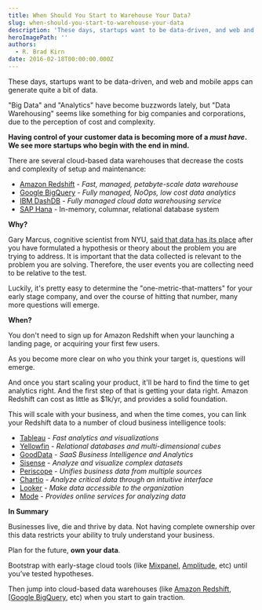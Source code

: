 ```yaml
---
title: When Should You Start to Warehouse Your Data?
slug: when-should-you-start-to-warehouse-your-data
description: 'These days, startups want to be data-driven, and web and mobile apps can generate quite a bit of data.'
heroImagePath: ''
authors:
  - R. Brad Kirn
date: 2016-02-18T00:00:00.000Z
---
```


These days, startups want to be data-driven, and web and mobile apps can generate quite a bit of data.  
  
"Big Data" and "Analytics" have become buzzwords lately, but "Data Warehousing" seems like something for big companies and corporations, due to the perception of cost and complexity.  
  
**Having control of your customer data is becoming more of a _must have_. We see more startups who begin with the end in mind.**   
  
There are several cloud-based data warehouses that decrease the costs and complexity of setup and maintenance:

- [Amazon Redshift](https://aws.amazon.com/redshift/)&nbsp;- _Fast, managed, petabyte-scale data warehouse_
- [Google BigQuery](https://cloud.google.com/bigquery/what-is-bigquery)&nbsp;- _Fully managed, NoOps, low cost data analytics_
- [IBM DashDB](https://www-01.ibm.com/software/data/dashdb/) - _Fully managed cloud data warehousing service_
- [SAP Hana](https://hana.sap.com/abouthana.html) - In-memory, columnar, relational database system

**Why?**

Gary Marcus, cognitive scientist from NYU, [said that data has its place](http://blogs.sas.com/content/sascom/2015/04/07/good-habits-for-big-data/) after you have formulated a hypothesis or theory about the problem you are trying to address. It is important that the data collected is relevant to the problem you are solving. Therefore, the user events you are collecting need to be relative to the test.  
  
Luckily, it's pretty easy to determine the "one-metric-that-matters" for your early stage company, and over the course of hitting that number, many more questions will emerge.  
  
**When?**  
  
You don't need to sign up for Amazon Redshift when your launching a landing page, or acquiring your first few users.   
  
As you become more clear on who you think your target is, questions will emerge.   
  
And once you start scaling your product, it'll be hard to find the time to get analytics right. And the first step of that is getting your data right. Amazon Redshift can cost as little as $1k/yr, and provides a solid foundation.  
  
This will scale with your business, and when the time comes, you can link your Redshift data to a number of cloud business intelligence tools:

- [Tableau](https://www.tableau.com)&nbsp;- _Fast analytics and visualizations_
- [Yellowfin](https://www.yellowfinbi.com)&nbsp;- _Relational databases and multi-dimensional cubes_
- [GoodData](https://www.gooddata.com/)&nbsp;- _SaaS Business Intelligence and Analytics_
- [Sisense](https://www.sisense.com/)&nbsp;- _Analyze and visualize complex datasets_
- [Periscope](https://www.periscope.io/)&nbsp;- _Unifies business data from multiple sources_
- [Chartio](https://www.chartio.com)&nbsp;- _Analyze critical data through an intuitive interface_
- [Looker](https://www.looker.com/)&nbsp;- _Make data accessible to the organization_
- [Mode](https://modeanalytics.com/)&nbsp;- _Provides online services for analyzing data_

**In Summary**

Businesses live, die and thrive by data. Not having complete ownership over this data restricts your ability to truly understand your business.   
  
Plan for the future, **own your data**.   
  
Bootstrap with early-stage cloud tools (like [Mixpanel](https://www.mixpanel.com), [Amplitude](https://www.amplitude.com), etc) until you’ve tested hypotheses.  
  
Then jump into cloud-based data warehouses (like [Amazon Redshift](https://aws.amazon.com/redshift/), [[Google BigQuery](https://cloud.google.com/bigquery/what-is-bigquery), etc) when you start to gain traction.

